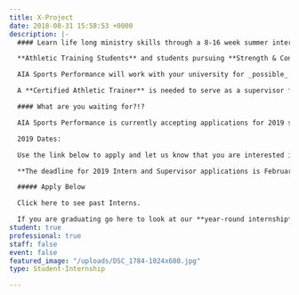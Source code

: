```yaml
---
title: X-Project
date: 2018-08-31 15:58:53 +0000
description: |-
  #### Learn life long ministry skills through a 8-16 week summer internship!

  **Athletic Training Students** and students pursuing **Strength & Conditioning Specialties** are needed to participate in the X-Project internship while assisting with coverage of sporting events at the AIA Sports Complex in Xenia, Ohio. Additional observation hours are also completed at Kettering Sports Medicine and Ignition Athletes Performance Group.

  AIA Sports Performance will work with your university for _possible_ **academic credit**.

  A **Certified Athletic Trainer** is needed to serve as a supervisor for the Sports Performance X-Project interns.

  #### What are you waiting for?!?

  AIA Sports Performance is currently accepting applications for 2019 summer interns and ATC supervisors.

  2019 Dates:

  Use the link below to apply and let us know that you are interested in the X-Project internship or supervisor position!

  **The deadline for 2019 Intern and Supervisor applications is February 1, 2019.**

  ##### Apply Below

  Click here to see past Interns.

  If you are graduating go here to look at our **year-round internship**.
student: true
professional: true
staff: false
event: false
featured_image: "/uploads/DSC_1784-1024x680.jpg"
type: Student-Internship

---
```

